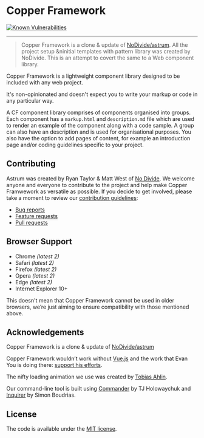 # Copper Framework

<a href="https://snyk.io/test/github/arvindr21/copper-framework?targetFile=package.json"><img src="https://snyk.io/test/github/arvindr21/copper-framework/badge.svg?targetFile=package.json" alt="Known Vulnerabilities" data-canonical-src="https://snyk.io/test/github/arvindr21/copper-framework?targetFile=package.json" style="max-width:100%;"></a>

***
> Copper Framework is a clone & update of [NoDivide/astrum](https://github.com/NoDivide/astrum). All the project setup &ninitial templates with pattern library was created by NoDivide. This is an attempt to covert the same to a Web component library.


Copper Framework is a lightweight component library designed to be included with any web project.

It's non-opinionated and doesn't expect you to write your markup or code in any particular way.

A CF component library comprises of components organised into groups. Each component has a `markup.html` and `description.md` file which are
used to render an example of the component along with a code sample. A group can also have an description and is used for organisational purposes.
You also have the option to add pages of content, for example an introduction page and/or coding guidelines specific to your project.


## Contributing
Astrum was created by Ryan Taylor & Matt West of [No Divide](http://nodividestudio.com). We welcome anyone and everyone to contribute to the project and help make Copper Framwework as versatile as possible. If you decide to get involved, please take a moment to review our [contribution guidelines](.github/CONTRIBUTING.md):

- [Bug reports](.github/CONTRIBUTING.md#bugs)
- [Feature requests](.github/CONTRIBUTING.md#features)
- [Pull requests](.github/CONTRIBUTING.md#pull-requests)

<a href=“#browser-support”></a>
## Browser Support
- Chrome *(latest 2)*
- Safari *(latest 2)*
- Firefox *(latest 2)*
- Opera *(latest 2)*
- Edge *(latest 2)*
- Internet Explorer 10+

This doesn't mean that Copper Framework cannot be used in older browsers, we’re just aiming to ensure compatibility with those mentioned above.

<a href=“#acknowledgements”></a>
## Acknowledgements
Copper Framework is a clone & update of [NoDivide/astrum](https://github.com/NoDivide/astrum)

Copper Framework wouldn’t work without [Vue.js](http://vuejs.org/) and the work that Evan You is doing there: [support his efforts](http://vuejs.org/support-vuejs/).

The nifty loading animation we use was created by [Tobias Ahlin](http://tobiasahlin.com/spinkit/).

Our command-line tool is built using [Commander](https://www.npmjs.com/package/commander) by TJ Holowaychuk and [Inquirer](https://www.npmjs.com/package/inquirer) by Simon Boudrias.


<a href=“#license”></a>
## License
The code is available under the [MIT license](_template/LICENSE.txt).
